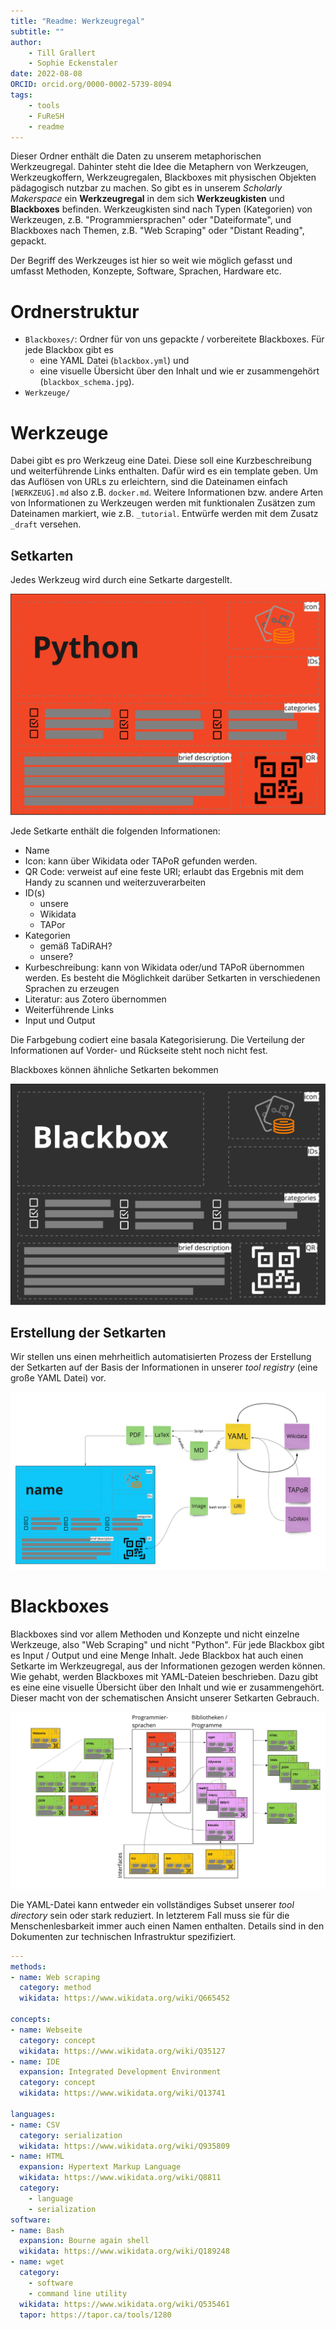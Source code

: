 ```yaml
---
title: "Readme: Werkzeugregal"
subtitle: ""
author: 
    - Till Grallert
    - Sophie Eckenstaler
date: 2022-08-08
ORCID: orcid.org/0000-0002-5739-8094
tags:
    - tools
    - FuReSH
    - readme
---
```


Dieser Ordner enthält die Daten zu unserem metaphorischen Werkzeugregal. Dahinter steht die Idee die Metaphern von Werkzeugen, Werkzeugkoffern, Werkzeugregalen, Blackboxes mit physischen Objekten pädagogisch nutzbar zu machen. So gibt es in unserem *Scholarly Makerspace* ein **Werkzeugregal** in dem sich **Werkzeugkisten** und **Blackboxes** befinden. Werkzeugkisten sind nach Typen (Kategorien) von Werkzeugen, z.B. "Programmiersprachen" oder "Dateiformate", und Blackboxes nach Themen, z.B. "Web Scraping" oder "Distant Reading", gepackt.

Der Begriff des Werkzeuges ist hier so weit wie möglich gefasst und umfasst Methoden, Konzepte, Software, Sprachen, Hardware etc.

# Ordnerstruktur

- `Blackboxes/`: Ordner für von uns gepackte / vorbereitete Blackboxes. Für jede Blackbox gibt es 
    + eine YAML Datei (`blackbox.yml`) und 
    + eine visuelle Übersicht über den Inhalt und wie er zusammengehört (`blackbox_schema.jpg`). 
- `Werkzeuge/`

# Werkzeuge

Dabei gibt es pro Werkzeug eine Datei. Diese soll eine Kurzbeschreibung und weiterführende Links enthalten. Dafür wird es ein template geben. Um das Auflösen von URLs zu erleichtern, sind die Dateinamen einfach `[WERKZEUG].md` also z.B. `docker.md`. Weitere Informationen bzw. andere Arten von Informationen zu Werkzeugen werden mit funktionalen Zusätzen zum Dateinamen markiert, wie z.B. `_tutorial`. Entwürfe werden mit dem Zusatz `_draft` versehen.

## Setkarten

Jedes Werkzeug wird durch eine Setkarte dargestellt.

![Setkarte für ein Werkzeug](assets/set-card_tool.jpg)

Jede Setkarte enthält die folgenden Informationen:

- Name
- Icon: kann über Wikidata oder TAPoR gefunden werden.
- QR Code: verweist auf eine feste URI; erlaubt das Ergebnis mit dem Handy zu scannen und weiterzuverarbeiten
- ID(s)
    + unsere
    + Wikidata
    + TAPor
- Kategorien
    + gemäß TaDiRAH?
    + unsere?
- Kurbeschreibung: kann von Wikidata oder/und TAPoR übernommen werden. Es besteht die Möglichkeit darüber Setkarten in verschiedenen Sprachen zu erzeugen
- Literatur: aus Zotero übernommen
- Weiterführende Links
- Input und Output

Die Farbgebung codiert eine basala Kategorisierung. Die Verteilung der Informationen auf Vorder- und Rückseite steht noch nicht fest.

Blackboxes können ähnliche Setkarten bekommen

![Setkarte für eine Blackbox](assets/set-card_black-box.jpg)

## Erstellung der Setkarten

Wir stellen uns einen mehrheitlich automatisierten Prozess der Erstellung der Setkarten auf der Basis der Informationen in unserer *tool registry* (eine große YAML Datei) vor.

![Schematische Darstellung der Infrastruktur hinter den Setkarten](assets/concept_set-card-infrastructure.jpg) 

# Blackboxes

Blackboxes sind vor allem Methoden und Konzepte und nicht einzelne Werkzeuge, also "Web Scraping" und nicht "Python". Für jede Blackbox gibt es Input / Output und eine Menge Inhalt. Jede Blackbox hat auch einen Setkarte im Werkzeugregal, aus der Informationen gezogen werden können. 
Wie gehabt, werden Blackboxes mit YAML-Dateien beschrieben. Dazu gibt es eine eine visuelle Übersicht über den Inhalt und wie er zusammengehört. Dieser macht von der schematischen Ansicht unserer Setkarten Gebrauch.

![Blackbox: Web Scraping](Blackboxes/web-scraping_schema.jpg)

Die YAML-Datei kann entweder ein vollständiges Subset unserer *tool directory* sein oder stark reduziert. In letzterem Fall muss sie für die Menschenlesbarkeit immer auch einen Namen enthalten. Details sind in den Dokumenten zur technischen Infrastruktur spezifiziert.

```yaml
--- 
methods:
- name: Web scraping
  category: method
  wikidata: https://www.wikidata.org/wiki/Q665452

concepts:
- name: Webseite
  category: concept
  wikidata: https://www.wikidata.org/wiki/Q35127
- name: IDE
  expansion: Integrated Development Environment
  category: concept
  wikidata: https://www.wikidata.org/wiki/Q13741

languages:
- name: CSV
  category: serialization
  wikidata: https://www.wikidata.org/wiki/Q935809
- name: HTML
  expansion: Hypertext Markup Language
  wikidata: https://www.wikidata.org/wiki/Q8811
  category: 
    - language
    - serialization
software:
- name: Bash
  expansion: Bourne again shell
  wikidata: https://www.wikidata.org/wiki/Q189248
- name: wget
  category: 
    - software
    - command line utility
  wikidata: https://www.wikidata.org/wiki/Q535461
  tapor: https://tapor.ca/tools/1280
```